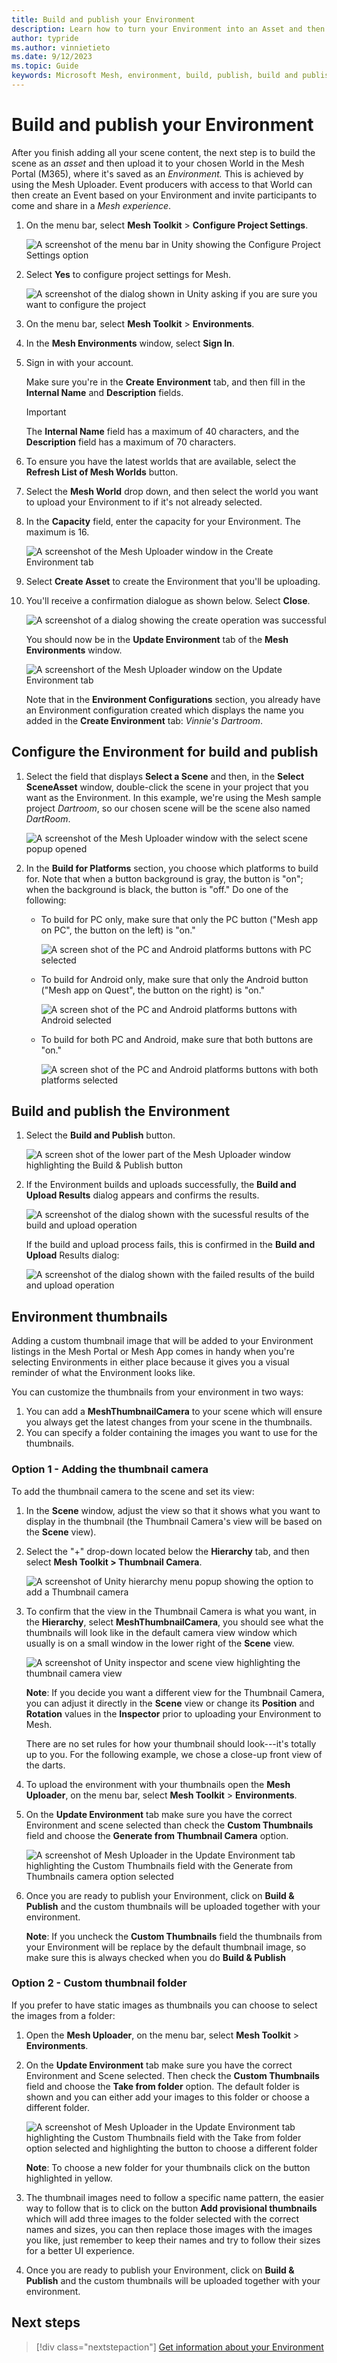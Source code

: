```yaml
---
title: Build and publish your Environment
description: Learn how to turn your Environment into an Asset and then publish it in the Mesh Portal.
author: typride
ms.author: vinnietieto
ms.date: 9/12/2023
ms.topic: Guide
keywords: Microsoft Mesh, environment, build, publish, build and publish, uploader, Mesh uploader, thumbnail
---
```


# Build and publish your Environment

After you finish adding all your scene content, the next step is to build the scene as an *asset* and then upload it to your chosen World in the Mesh Portal (M365), where it's saved as an *Environment.* This is achieved by using the Mesh Uploader. Event producers with access to that World can then create an Event based on your Environment and invite participants to come and share in a *Mesh experience*.

1. On the menu bar, select **Mesh Toolkit** > **Configure Project Settings**.

    ![A screenshot of the menu bar in Unity showing the Configure Project Settings option](../../media/make-your-environment-available-for-events/001-project-settings.png)

1. Select **Yes** to configure project settings for Mesh.

    ![A screenshot of the dialog shown in Unity asking if you are sure you want to configure the project](../../media/make-your-environment-available-for-events/image015.png)

1.  On the menu bar, select **Mesh Toolkit** > **Environments**.

1. In the **Mesh Environments** window, select **Sign In**.

1. Sign in with your account.

    Make sure you're in the **Create** **Environment** tab, and then fill
    in the **Internal Name** and **Description** fields. 
    
    > [!IMPORTANT]
    > The **Internal Name** field has a maximum of 40 characters, and the
    **Description** field has a maximum of 70 characters.

1. To ensure you have the latest worlds that are available, select the **Refresh List of Mesh Worlds** button.

1. Select the **Mesh World** drop down, and then select the world you
    want to upload your Environment to if it's not already selected.

1. In the **Capacity** field, enter the capacity for your Environment.
    The maximum is 16.

    ![A screenshot of the Mesh Uploader window in the Create Environment tab](../../media/make-your-environment-available-for-events/002-uploader-create.png)

1.  Select **Create Asset** to create the Environment that you'll be
    uploading.

1. You'll receive a confirmation dialogue as shown below. Select
    **Close**.

    ![A screenshot of a dialog showing the create operation was successful](../../media/make-your-environment-available-for-events/image017.jpg)

    You should now be in the **Update Environment** tab of the **Mesh
    Environments** window.

    ![A screenshort of the Mesh Uploader window on the Update Environment tab](../../media/make-your-environment-available-for-events/003-uploader-update.png)

    Note that in the **Environment Configurations** section, you already
    have an Environment configuration created which displays the name you
    added in the **Create Environment** tab: *Vinnie's Dartroom*.

## Configure the Environment for build and publish

1. Select the field that displays **Select a Scene** and then, in the
    **Select** **SceneAsset** window, double-click the scene in your
    project that you want as the Environment. In this example, we're
    using the Mesh sample project *Dartroom*, so our chosen scene will be the scene also named *DartRoom*.

    ![A screenshot of the Mesh Uploader window with the select scene popup opened](../../media/make-your-environment-available-for-events/004-select-scene.png)

1. In the **Build for Platforms** section, you choose which platforms
    to build for. Note that when a button background is gray, the button
    is "on"; when the background is black, the button is "off." Do one
    of the following:

    - To build for PC only, make sure that only the PC button ("Mesh
        app on PC", the button on the left) is "on."

        ![A screen shot of the PC and Android platforms buttons with PC selected](../../media/make-your-environment-available-for-events/image021.jpg)

    - To build for Android only, make sure that only the Android button ("Mesh app on Quest", the button on the right) is "on."

        ![A screen shot of the PC and Android platforms buttons with Android selected](../../media/make-your-environment-available-for-events/image022.jpg)

    - To build for both PC and Android, make sure that both buttons are "on."

        ![A screen shot of the PC and Android platforms buttons with both platforms selected](../../media/make-your-environment-available-for-events/image023.jpg)

## Build and publish the Environment

1. Select the **Build and Publish** button.

    ![A screen shot of the lower part of the Mesh Uploader window highlighting the Build & Publish button](../../media/make-your-environment-available-for-events/image024.jpg)

1.  If the Environment builds and uploads successfully, the **Build and
    Upload Results** dialog appears and confirms the results.

    ![A screenshot of the dialog shown with the sucessful results of the build and upload operation](../../media/make-your-environment-available-for-events/005-build-succeeded.png)

    If the build and upload process fails, this is confirmed in the **Build and Upload** Results dialog:

    ![A screenshot of the dialog shown with the failed results of the build and upload operation](../../media/make-your-environment-available-for-events/006-build-failed.png)

## Environment thumbnails

Adding a custom thumbnail image that will be added to your Environment listings in the Mesh Portal or Mesh App comes in handy when you're selecting Environments in either place because it gives you a visual reminder of what the Environment looks like.

You can customize the thumbnails from your environment in two ways:

1. You can add a **MeshThumbnailCamera** to your scene which will ensure you always get the latest changes from your scene in the thumbnails.
2. You can specify a folder containing the images you want to use for the thumbnails.

### Option 1 - Adding the thumbnail camera

To add the thumbnail camera to the scene and set its view:

1. In the **Scene** window, adjust the view so that it shows what you
    want to display in the thumbnail (the Thumbnail Camera's view will
    be based on the **Scene** view).

1. Select the "+" drop-down located below the **Hierarchy** tab, and
    then select **Mesh Toolkit > Thumbnail Camera**.

    ![A screenshot of Unity hierarchy menu popup showing the option to add a Thumbnail camera](../../media/make-your-environment-available-for-events/007-add-thumbnail-camera.png)

1. To confirm that the view in the Thumbnail Camera is what you want,
    in the **Hierarchy**, select **MeshThumbnailCamera**, you should see what the thumbnails will look like in the default camera view window which usually is on a small window in the lower right of the **Scene**
    view.

    ![A screenshot of Unity inspector and scene view highlighting the thumbnail camera view](../../media/make-your-environment-available-for-events/008-thumbnail-view.png)

    **Note**: If you decide you want a different view for the Thumbnail
    Camera, you can adjust it directly in the **Scene** view or change its
    **Position** and **Rotation** values in the **Inspector** prior to
    uploading your Environment to Mesh.

    There are no set rules for how your thumbnail should look---it's totally
    up to you. For the following example, we chose a close-up front view of
    the darts.

1. To upload the environment with your thumbnails open the **Mesh Uploader**, on the menu bar, select **Mesh Toolkit** > **Environments**.

1. On the **Update Environment** tab make sure you have the correct Environment and scene selected than check the **Custom Thumbnails** field and choose the **Generate from Thumbnail Camera** option.

    ![A screenshot of Mesh Uploader in the Update Environment tab highlighting the Custom Thumbnails field with the Generate from Thumbnails camera option selected](../../media/make-your-environment-available-for-events/009-select-custom-thumbnail.png)

1. Once you are ready to publish your Environment, click on **Build & Publish** and the custom thumbnails will be uploaded together with your environment.

    **Note**: If you uncheck the **Custom Thumbnails** field the thumbnails from your Environment will be replace by the default thumbnail image, so make sure this is always checked when you do **Build & Publish**

### Option 2 - Custom thumbnail folder

If you prefer to have static images as thumbnails you can choose to select the images from a folder:

1. Open the **Mesh Uploader**, on the menu bar, select **Mesh Toolkit** > **Environments**.

1. On the **Update Environment** tab make sure you have the correct Environment and Scene selected. Then check the **Custom Thumbnails** field and choose the **Take from folder** option. The default folder is shown and you can either add your images to this folder or choose a different folder.

    ![A screenshot of Mesh Uploader in the Update Environment tab highlighting the Custom Thumbnails field with the Take from folder option selected and highlighting the button to choose a different folder](../../media/make-your-environment-available-for-events/010-thumbnail-from-folder.png)

    **Note**: To choose a new folder for your thumbnails click on the button highlighted in yellow.

1. The thumbnail images need to follow a specific name pattern, the easier way to follow that is to click on the button **Add provisional thumbnails** which will add three images to the folder selected with the correct names and sizes, you can then replace those images with the images you like, just remember to keep their names and try to follow their sizes for a better UI experience.

1. Once you are ready to publish your Environment, click on **Build & Publish** and the custom thumbnails will be uploaded together with your environment.

## Next steps

> [!div class="nextstepaction"]
> [Get information about your Environment](get-information-about-your-environment.md)
